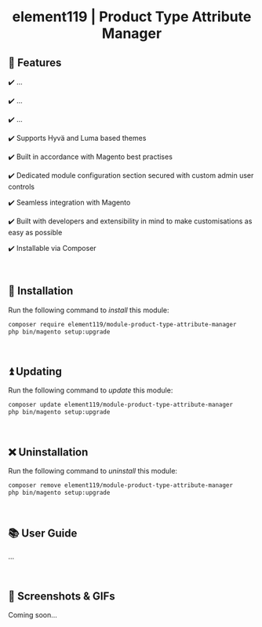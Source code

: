 <h1 align="center">element119 | Product Type Attribute Manager</h1>

## 📝 Features
✔️ ...

✔️ ...

✔️ ...

✔️ Supports Hyvä and Luma based themes

✔️ Built in accordance with Magento best practises

✔️ Dedicated module configuration section secured with custom admin user controls

✔️ Seamless integration with Magento

✔️ Built with developers and extensibility in mind to make customisations as easy as possible

✔️ Installable via Composer

<br/>

## 🔌 Installation
Run the following command to *install* this module:
```bash
composer require element119/module-product-type-attribute-manager
php bin/magento setup:upgrade
```

<br/>

## ⏫ Updating
Run the following command to *update* this module:
```bash
composer update element119/module-product-type-attribute-manager
php bin/magento setup:upgrade
```

<br/>

## ❌ Uninstallation
Run the following command to *uninstall* this module:
```bash
composer remove element119/module-product-type-attribute-manager
php bin/magento setup:upgrade
```

<br/>

## 📚 User Guide
...

<br>

## 📸 Screenshots & GIFs
Coming soon...
